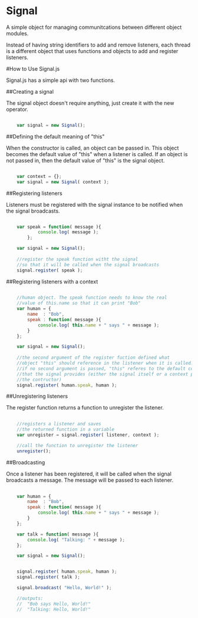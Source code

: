 # Signal

A simple object for managing communitcations between different object modules.

Instead of having string identifiers to add and remove listeners, each thread is a different object that uses functions and objects to add and register listeners.

#How to Use Signal.js

Signal.js has a simple api with two functions.


##Creating a signal

The signal object doesn't require anything, just create it with the new operator.

```js

    var signal = new Signal();

```


##Defining the default meaning of "this"

When the constructor is called, an object can be passed in. This object becomes the default value of "this" when a listener is called. If an object is not passed in, then the default value of "this" is the signal object.

```js

    var context = {};
    var signal = new Signal( context );

```


##Registering listeners

Listeners must be registered with the signal instance to be notified when the signal broadcasts.

```js

    var speak = function( message ){
            console.log( message );
        };

    var signal = new Signal();
    
    //register the speak function witht the signal
    //so that it will be called when the signal broadcasts
    signal.register( speak );

```


##Registering listeners with a context

```js
    
    //human object. The speak function needs to know the real
    //value of this.name so that it can print "Bob"
    var human = {
        name  : "Bob",
        speak : function( message ){
            console.log( this.name + " says " + message );
        }
    };

    var signal = new Signal();
    
    //the second argument of the register fuction defined what
    //object "this" should reference in the listener when it is called.
    //if no second argument is passed, "this" referes to the default context
    //that the signal provides (either the signal itself or a context passed to 
    //the contructor)
    signal.register( human.speak, human );

```


##Unregistering listeners

The register function returns a function to unregister the listener.

```js
    
    //registers a listener and saves
    //the returned function in a variable
    var unregister = signal.register( listener, context );

    //call the function to unregister the listener
    unregister();

```

##Broadcasting

Once a listener has been registered, it will be called when the signal broadcasts a message. The message will be passed to each listener.

```js
    
    var human = {
        name  : "Bob",
        speak : function( message ){
            console.log( this.name + " says " + message );
        }
    };

    var talk = function( message ){
        console.log( "Talking: " + message );
    };

    var signal = new Signal();


    signal.register( human.speak, human );
    signal.register( talk );

    signal.broadcast( "Hello, World!" );

    //outputs:
    //  "Bob says Hello, World!"
    //  "Talking: Hello, World!"

```












